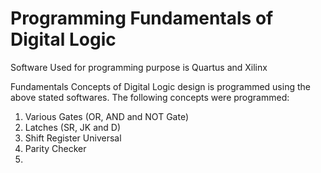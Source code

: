 # Programming Fundamentals of Digital Logic
Software Used for programming purpose is Quartus and Xilinx

Fundamentals Concepts of Digital Logic design is programmed using the above stated softwares. The following concepts were programmed:
1. Various Gates (OR, AND and NOT Gate)
2. Latches (SR, JK and D) 
3. Shift Register Universal
4. Parity Checker 
5. 
